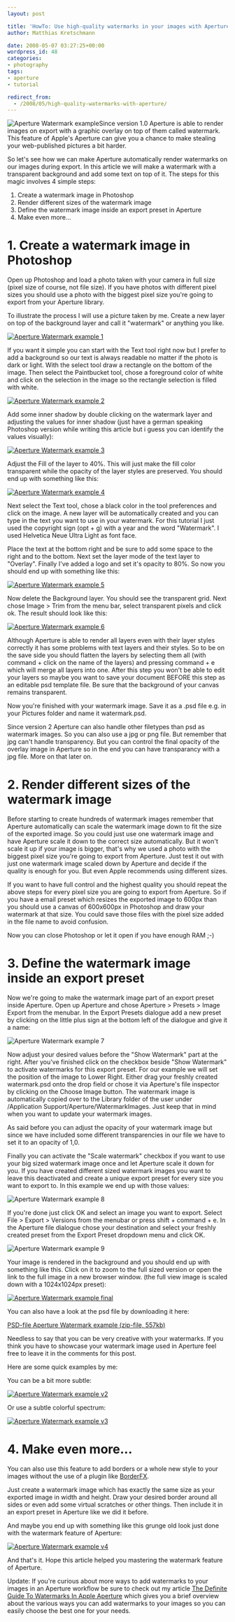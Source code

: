```yaml
---
layout: post

title: 'HowTo: Use high-quality watermarks in your images with Aperture 2.1'
author: Matthias Kretschmann

date: 2008-05-07 03:27:25+00:00
wordpress_id: 48
categories:
- photography
tags:
- aperture
- tutorial

redirect_from:
  - /2008/05/high-quality-watermarks-with-aperture/
---
```


![Aperture Watermark example](/media/watermark_aperture_thumb.jpg)Since version 1.0 Aperture is able to render images on export with a graphic overlay on top of them called watermark. This feature of Apple's Aperture can give you a chance to make stealing your web-published pictures a bit harder.

So let's see how we can make Aperture automatically render watermarks on our images during export. In this article we will make a watermark with a transparent background and add some text on top of it. The steps for this magic involves 4 simple steps:

<!-- more -->

  1. Create a watermark image in Photoshop
  2. Render different sizes of the watermark image
  3. Define the watermark image inside an export preset in Aperture
  4. Make even more...


# 1. Create a watermark image in Photoshop


Open up Photoshop and load a photo taken with your camera in full size (pixel size of course, not file size). If you have photos with different pixel sizes you should use a photo with the biggest pixel size you're going to export from your Aperture library.

To illustrate the process I will use a picture taken by me. Create a new layer on top of the background layer and call it "watermark" or anything you like.

[![Aperture Watermark example 1](/media/watermark_1_thumb.png)](/media/watermark_1.png)

If you want it simple you can start with the Text tool right now but I prefer to add a background so our text is always readable no matter if the photo is dark or light. With the select tool draw a rectangle on the bottom of the image. Then select the Paintbucket tool, chose a foreground color of white and click on the selection in the image so the rectangle selection is filled with white.

[![Aperture Watermark example 2](/media/watermark_2_thumb.png)](/media/watermark_2.png)

Add some inner shadow by double clicking on the watermark layer and adjusting the values for inner shadow (just have a german speaking Photoshop version while writing this article but i guess you can identify the values visually):

[![Aperture Watermark example 3](/media/watermark_3.png)](/media/watermark_3.png)

Adjust the Fill of the layer to 40%. This will just make the fill color transparent while the opacity of the layer styles are preserved. You should end up with something like this:

[![Aperture Watermark example 4](/media/watermark_4_thumb.png)](/media/watermark_4.png)

Next select the Text tool, chose a black color in the tool preferences and click on the image. A new layer will be automatically created and you can type in the text you want to use in your watermark. For this tutorial I just used the copyright sign (opt + g) with a year and the word "Watermark". I used Helvetica Neue Ultra Light as font face.

Place the text at the bottom right and be sure to add some space to the right and to the bottom. Next set the layer mode of the text layer to "Overlay". Finally I've added a logo and set it's opacity to 80%. So  now you should end up with something like this:

[![Aperture Watermark example 5](/media/watermark_5_thumb.png)](/media/watermark_5.png)

Now delete the Background layer. You should see the transparent grid. Next chose Image > Trim from the menu bar, select transparent pixels and click ok. The result should look like this:

[![Aperture Watermark example 6](/media/watermark_6_thumb.png)](/media/watermark_6.png)

Although Aperture is able to render all layers even with their layer styles correctly it has some problems with text layers and their styles. So to be on the save side you should flatten the layers by selecting them all (with command + click on the name of the layers) and pressing command + e which will merge all layers into one. After this step you won't be able to edit your layers so maybe you want to save your document BEFORE this step as an editable psd template file. Be sure that the background of your canvas remains transparent.

Now you're finished with your watermark image. Save it as a .psd file e.g. in your Pictures folder and name it watermark.psd.

Since version 2 Aperture can also handle other filetypes than psd as watermark images. So you can also use a jpg or png file. But remember that jpg can't handle transparency. But you can control the final opacity of the overlay image in Aperture so in the end you can have transparancy with a jpg file. More on that later on.



# 2. Render different sizes of the watermark image


Before starting to create hundreds of watermark images remember that Aperture automatically can scale the watermark image down to fit the size of the exported image. So you could just use one watermark image and have Aperture scale it down to the correct size automatically. But it won't scale it up if your image is bigger, that's why we used a photo with the biggest pixel size you're going to export from Aperture. Just test it out with just one watermark image scaled down by Aperture and decide if the quality is enough for you. But even Apple recommends using different sizes.

If you want to have full control and the highest quality you should repeat the above steps for every pixel size you are going to export from Aperture. So if you have a email preset which resizes the exported image to 600px than you should use a canvas of 600x600px in Photoshop and draw your watermark at that size. You could save those files with the pixel size added in the file name to avoid confusion.

Now you can close Photoshop or let it open if you have enough RAM ;-)



# 3. Define the watermark image inside an export preset



Now we're going to make the watermark image part of an export preset inside Aperture. Open up Aperture and chose Aperture > Presets > Image Export from the menubar. In the Export Presets dialogue add a new preset by clicking on the little plus sign at the bottom left of the dialogue and give it a name:

![Aperture Watermark example 7](/media/watermark_7.png)



Now adjust your desired values before the "Show Watermark" part at the right. After you've finished click on the checkbox beside "Show Watermark" to activate watermarks for this export preset. For our example we will set the position of the image to Lower Right. Either drag your freshly created watermark.psd onto the drop field or chose it via Aperture's file inspector by clicking on the Choose Image button. The watermark image is automatically copied over to the Library folder of the user under /Application Support/Aperture/WatermarkImages. Just keep that in mind when you want to update your watermark images.



As said before you can adjust the opacity of your watermark image but since we have included some different transparencies in our file we have to set it to an opacity of 1,0.

Finally you can activate the "Scale watermark" checkbox if you want to use your big sized watermark image once and let Aperture scale it down for you. If you have created different sized watermark images you want to leave this deactivated and create a unique export preset for every size you want to export to. In this example we end up with those values:

![Aperture Watermark example 8](/media/watermark_8.png)



If you're done just click OK and select an image you want to export. Select File > Export > Versions from the menubar or press shift + command + e. In the Aperture file dialogue chose your destination and select your freshly created preset from the Export Preset dropdown menu and click OK.



![Aperture Watermark example 9](/media/watermark_9.png)



Your image is rendered in the background and you should end up with something like this. Click on it to zoom to the full sized version or open the link to the full image in a new browser window. (the full view image is scaled down with a 1024x1024px preset):



[![Aperture Watermark example final](/media/watermarkexample_final_thumb.jpg)](/media/watermarkexample_final.jpg)



You can also have a look at the psd file by downloading it here:


[PSD-file Aperture Watermark example (zip-file, 557kb)](http://www.kremalicious.com/media/watermark_example_by_kremalicious.zip)

Needless to say that you can be very creative with your watermarks. If you think you have to showcase your watermark image used in Aperture feel free to leave it in the comments for this post.

Here are some quick examples by me:

You can be a bit more subtle:

[![Aperture Watermark example v2](/media/watermarkexample_v2_thumb.jpg)](/media/watermarkexample_v2.jpg)



Or use a subtle colorful spectrum:



[![Aperture Watermark example v3](/media/watermarkexample_v3_thumb.jpg)](/media/watermarkexample_v3.jpg)



# 4. Make even more...


You can also use this feature to add borders or a whole new style to your images without the use of a plugin like [BorderFX](http://web.mac.com/reinharduebel/BorderFX/).

Just create a watermark image which has exactly the same size as your exported image in width and height. Draw your desired border around all sides or even add some virtual scratches or other things. Then include it in an export preset in Aperture like we did it before.

And maybe you end up with something like this grunge old look just done with the watermark feature of Aperture:

[![Aperture Watermark example v4](/media/watermarkexample_v4_thumb.jpg)](/media/watermarkexample_v4.jpg)



And that's it. Hope this article helped you mastering the watermark feature of Aperture.



Update: If you're curious about more ways to add watermarks to your images in an Aperture workflow be sure to check out my article [The Definite Guide To Watermarks In Apple Aperture](http://www.kremalicious.com/2008/10/the-definite-guide-to-watermarks-in-apple-aperture/) which gives you a brief overview about the various ways you can add watermarks to your images so you can easily choose the best one for your needs.
